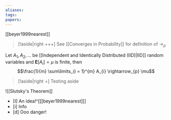 ```yaml
---
aliases: 
tags: 
papers:
---
```

[[beyer1999nearest]]
> [!aside|right +++]
> See [[Converges in Probability]] 
> for definition of $\rightarrow_p$

Let $A_{1}, A_{2}, \ldots$ be [[Independent and Identically Distributed (IID)|IID]] random variables and $\mathbf{E}[A_{i}] = \mu$ is finite, then
$$\frac{1}{m} \sum\limits_{i = 1}^{m} A_{i} \rightarrow_{p} \mu$$


> [!aside|right +]
> Testing aside


![[Slutsky's Theorem]]

- [I] An idea!^[[[beyer1999nearest]]]
- [i] Info
- [d] Ooo danger!




